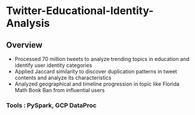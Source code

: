 # Twitter-Educational-Identity-Analysis
## Overview
* Processed 70 million tweets to analyze trending topics in education and identify user identity categories
* Applied Jaccard similarity to discover duplication patterns in tweet contents and analyze its characteristics
* Analyzed geographical and timeline progression in topic like Florida Math Book Ban from influential users

### Tools : PySpark, GCP DataProc
